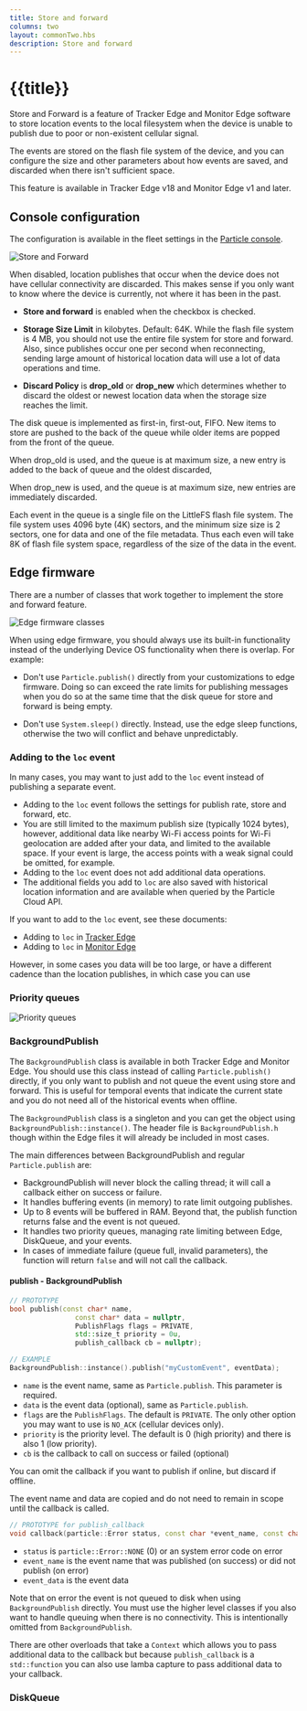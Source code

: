 ```yaml
---
title: Store and forward
columns: two
layout: commonTwo.hbs
description: Store and forward
---
```


# {{title}}

Store and Forward is a feature of Tracker Edge and Monitor Edge software to store location events to the local filesystem when the device is unable 
to publish due to poor or non-existent cellular signal.

The events are stored on the flash file system of the device, and you can configure the size and other parameters about how events are saved, and discarded when there isn't sufficient space.

This feature is available in Tracker Edge v18 and Monitor Edge v1 and later.

## Console configuration

The configuration is available in the fleet settings in the [Particle console](https://console.particle.io/).

![Store and Forward](/assets/images/tracker/store-and-forward.png)

When disabled, location publishes that occur when the device does not have cellular connectivity are discarded. This makes sense if you only want to know where the device is currently, not where it has been in the past.

- **Store and forward** is enabled when the checkbox is checked. 

- **Storage Size Limit** in kilobytes. Default: 64K. While the flash file system is 4 MB, you should not use the entire file system for store and forward. Also, since publishes occur one per second when reconnecting, sending large amount of historical location data will use a lot of data operations and time.

- **Discard Policy** is **drop_old** or **drop_new** which determines whether to discard the oldest or newest location data when the storage size reaches the limit.

The disk queue is implemented as first-in, first-out, FIFO.  New items to store are pushed to the back of the queue while older items are popped from the front of the queue.

When drop_old is used, and the queue is at maximum size, a new entry is added to the back of queue and the oldest discarded,

When drop_new is used, and the queue is at maximum size, new entries are immediately discarded.

Each event in the queue is a single file on the LittleFS flash file system. The file system uses 4096 byte (4K) sectors, and the minimum size size is 2 sectors, one for data and one of the file metadata. Thus each even will take 8K of flash file system space, regardless of the size of the data in the event. 

## Edge firmware

There are a number of classes that work together to implement the store and forward feature. 

![Edge firmware classes](/assets/images/tracker/store-and-forward-classes.png)

When using edge firmware, you should always use its built-in functionality instead of the underlying Device OS functionality when there is overlap. For example:

- Don't use `Particle.publish()` directly from your customizations to edge firmware. Doing so can exceed the rate limits for publishing messages when you do so at the same time that the disk queue for store and forward is being empty.

- Don't use `System.sleep()` directly. Instead, use the edge sleep functions, otherwise the two will conflict and behave unpredictably.

### Adding to the `loc` event

In many cases, you may want to just add to the `loc` event instead of publishing a separate event.

- Adding to the `loc` event follows the settings for publish rate, store and forward, etc.
- You are still limited to the maximum publish size (typically 1024 bytes), however, additional data like nearby Wi-Fi access points for Wi-Fi geolocation are added after your data, and limited to the available space. If your event is large, the access points with a weak signal could be omitted, for example.
- Adding to the `loc` event does not add additional data operations.
- The additional fields you add to `loc` are also saved with historical location information and are available when queried by the Particle Cloud API.

If you want to add to the `loc` event, see these documents:

- Adding to `loc` in [Tracker Edge](/firmware/tracker-edge/tracker-edge-firmware/#adding-to-the-location-event)
- Adding to `loc` in [Monitor Edge](/firmware/tracker-edge/monitor-edge-firmware/#adding-to-the-location-event)

However, in some cases you data will be too large, or have a different cadence than the location publishes, in which case you can use 

### Priority queues


![Priority queues](/assets/images/tracker/priority-queues.png)

### BackgroundPublish

The `BackgroundPublish` class is available in both Tracker Edge and Monitor Edge. You should use this class instead of calling `Particle.publish()` directly, if you only want to publish and not queue the event using store and forward. This is useful for temporal events that indicate the current state and you do not need all of the historical events when offline.

The `BackgroundPublish` class is a singleton and you can get the object using `BackgroundPublish::instance()`. The header file is `BackgroundPublish.h` though within the Edge files it will already be included in most cases.

The main differences between BackgroundPublish and regular `Particle.publish` are:

- BackgroundPublish will never block the calling thread; it will call a callback either on success or failure.
- It handles buffering events (in memory) to rate limit outgoing publishes. 
- Up to 8 events will be buffered in RAM. Beyond that, the publish function returns false and the event is not queued.
- It handles two priority queues, managing rate limiting between Edge, DiskQueue, and your events.
- In cases of immediate failure (queue full, invalid parameters), the function will return `false` and will not call the callback.

#### publish - BackgroundPublish

```cpp
// PROTOTYPE
bool publish(const char* name,
                const char* data = nullptr,
                PublishFlags flags = PRIVATE,
                std::size_t priority = 0u,
                publish_callback cb = nullptr);

// EXAMPLE
BackgroundPublish::instance().publish("myCustomEvent", eventData);
```

- `name` is the event name, same as `Particle.publish`. This parameter is required.
- `data` is the event data (optional), same as `Particle.publish`.
- `flags` are the `PublishFlags`. The default is `PRIVATE`. The only other option you may want to use is `NO_ACK` (cellular devices only).
- `priority` is the priority level. The default is 0 (high priority) and there is also 1 (low priority).
- `cb` is the callback to call on success or failed (optional)

You can omit the callback if you want to publish if online, but discard if offline.

The event name and data are copied and do not need to remain in scope until the callback is called.

```cpp
// PROTOTYPE for publish_callback
void callback(particle::Error status, const char *event_name, const char *event_data)
```

- `status` is `particle::Error::NONE` (0) or an system error code on error
- `event_name` is the event name that was published (on success) or did not publish (on error)
- `event_data` is the event data

Note that on error the event is not queued to disk when using `BackgroundPublish` directly. You must use the higher level classes if you also want to handle queuing when there is no connectivity. This is intentionally omitted from `BackgroundPublish`.

There are other overloads that take a `Context` which allows you to pass additional data to the callback but because `publish_callback` is a `std::function` you can also use lamba capture to pass additional data to your callback.



### DiskQueue


